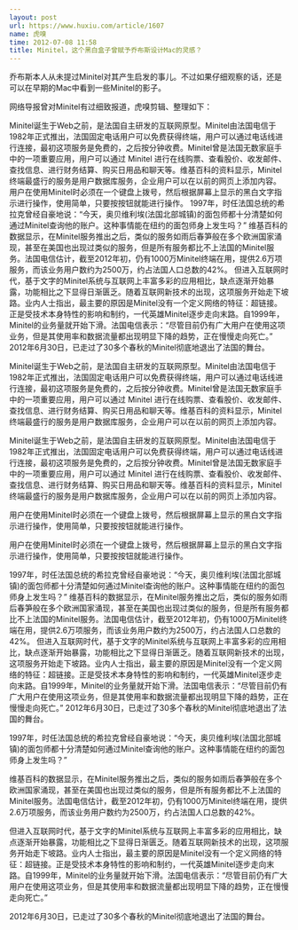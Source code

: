 ```yaml
---
layout: post
url: https://www.huxiu.com/article/1607
name: 虎嗅
time: 2012-07-08 11:58
title: Minitel，这个黑白盒子曾赋予乔布斯设计Mac的灵感？
---
```

乔布斯本人从未提过Minitel对其产生启发的事儿。不过如果仔细观察的话，还是可以在早期的Mac中看到一些Minitel的影子。

网络导报曾对Minitel有过细致报道，虎嗅剪辑、整理如下：

Minitel诞生于Web之前，是法国自主研发的互联网原型。Minitel由法国电信于1982年正式推出，法国固定电话用户可以免费获得终端，用户可以通过电话线进行连接，最初这项服务是免费的，之后按分钟收费。Minitel曾是法国无数家庭手中的一项重要应用，用户可以通过 Minitel 进行在线购票、查看股价、收发邮件、查找信息、进行财务结算、购买日用品和聊天等。维基百科的资料显示，Minitel终端最盛行的服务是用户数据库服务，企业用户可以在以前的网页上添加内容。 用户在使用Minitel时必须在一个键盘上拨号，然后根据屏幕上显示的黑白文字指示进行操作，使用简单，只要按按钮就能进行操作。 1997年，时任法国总统的希拉克曾经自豪地说：“今天，奥贝维利埃(法国北部城镇)的面包师都十分清楚如何通过Minitel查询他的账户。这种事情能在纽约的面包师身上发生吗？” 维基百科的数据显示，在Minitel服务推出之后，类似的服务如雨后春笋般在多个欧洲国家涌现，甚至在美国也出现过类似的服务，但是所有服务都比不上法国的Minitel服务。法国电信估计，截至2012年初，仍有1000万Minitel终端在用，提供2.6万项服务，而该业务用户数约为2500万，约占法国人口总数的42%。 但进入互联网时代，基于文字的Minitel系统与互联网上丰富多彩的应用相比，缺点逐渐开始暴露，功能相比之下显得日渐匮乏。随着互联网新技术的出现，这项服务开始走下坡路。业内人士指出，最主要的原因是Minitel没有一个定义网络的特征：超链接。正是受技术本身特性的影响和制约，一代英雄Minitel逐步走向末路。自1999年，Minitel的业务量就开始下滑。法国电信表示：“尽管目前仍有广大用户在使用这项业务，但是其使用率和数据流量都出现明显下降的趋势，正在慢慢走向死亡。” 2012年6月30日，已走过了30多个春秋的Minitel彻底地退出了法国的舞台。

Minitel诞生于Web之前，是法国自主研发的互联网原型。Minitel由法国电信于1982年正式推出，法国固定电话用户可以免费获得终端，用户可以通过电话线进行连接，最初这项服务是免费的，之后按分钟收费。Minitel曾是法国无数家庭手中的一项重要应用，用户可以通过 Minitel 进行在线购票、查看股价、收发邮件、查找信息、进行财务结算、购买日用品和聊天等。维基百科的资料显示，Minitel终端最盛行的服务是用户数据库服务，企业用户可以在以前的网页上添加内容。

Minitel诞生于Web之前，是法国自主研发的互联网原型。Minitel由法国电信于1982年正式推出，法国固定电话用户可以免费获得终端，用户可以通过电话线进行连接，最初这项服务是免费的，之后按分钟收费。Minitel曾是法国无数家庭手中的一项重要应用，用户可以通过 Minitel 进行在线购票、查看股价、收发邮件、查找信息、进行财务结算、购买日用品和聊天等。维基百科的资料显示，Minitel终端最盛行的服务是用户数据库服务，企业用户可以在以前的网页上添加内容。

用户在使用Minitel时必须在一个键盘上拨号，然后根据屏幕上显示的黑白文字指示进行操作，使用简单，只要按按钮就能进行操作。

用户在使用Minitel时必须在一个键盘上拨号，然后根据屏幕上显示的黑白文字指示进行操作，使用简单，只要按按钮就能进行操作。

1997年，时任法国总统的希拉克曾经自豪地说：“今天，奥贝维利埃(法国北部城镇)的面包师都十分清楚如何通过Minitel查询他的账户。这种事情能在纽约的面包师身上发生吗？” 维基百科的数据显示，在Minitel服务推出之后，类似的服务如雨后春笋般在多个欧洲国家涌现，甚至在美国也出现过类似的服务，但是所有服务都比不上法国的Minitel服务。法国电信估计，截至2012年初，仍有1000万Minitel终端在用，提供2.6万项服务，而该业务用户数约为2500万，约占法国人口总数的42%。 但进入互联网时代，基于文字的Minitel系统与互联网上丰富多彩的应用相比，缺点逐渐开始暴露，功能相比之下显得日渐匮乏。随着互联网新技术的出现，这项服务开始走下坡路。业内人士指出，最主要的原因是Minitel没有一个定义网络的特征：超链接。正是受技术本身特性的影响和制约，一代英雄Minitel逐步走向末路。自1999年，Minitel的业务量就开始下滑。法国电信表示：“尽管目前仍有广大用户在使用这项业务，但是其使用率和数据流量都出现明显下降的趋势，正在慢慢走向死亡。” 2012年6月30日，已走过了30多个春秋的Minitel彻底地退出了法国的舞台。

1997年，时任法国总统的希拉克曾经自豪地说：“今天，奥贝维利埃(法国北部城镇)的面包师都十分清楚如何通过Minitel查询他的账户。这种事情能在纽约的面包师身上发生吗？”

维基百科的数据显示，在Minitel服务推出之后，类似的服务如雨后春笋般在多个欧洲国家涌现，甚至在美国也出现过类似的服务，但是所有服务都比不上法国的Minitel服务。法国电信估计，截至2012年初，仍有1000万Minitel终端在用，提供2.6万项服务，而该业务用户数约为2500万，约占法国人口总数的42%。

但进入互联网时代，基于文字的Minitel系统与互联网上丰富多彩的应用相比，缺点逐渐开始暴露，功能相比之下显得日渐匮乏。随着互联网新技术的出现，这项服务开始走下坡路。业内人士指出，最主要的原因是Minitel没有一个定义网络的特征：超链接。正是受技术本身特性的影响和制约，一代英雄Minitel逐步走向末路。自1999年，Minitel的业务量就开始下滑。法国电信表示：“尽管目前仍有广大用户在使用这项业务，但是其使用率和数据流量都出现明显下降的趋势，正在慢慢走向死亡。”

2012年6月30日，已走过了30多个春秋的Minitel彻底地退出了法国的舞台。

